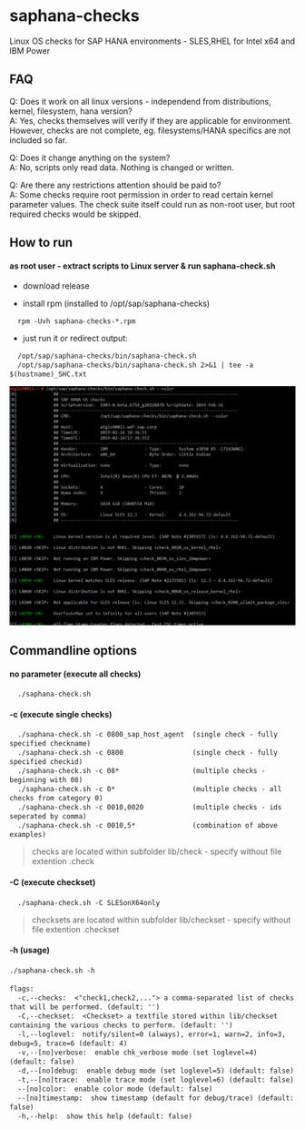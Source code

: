# saphana-checks

Linux OS checks for SAP HANA environments - SLES,RHEL for Intel x64 and IBM Power

## FAQ
Q: Does it work on all linux versions - independend from distributions, kernel, filesystem, hana version?  
A: Yes, checks themselves will verify if they are applicable for environment. However, checks are not complete, eg. filesystems/HANA specifics are not included so far.

Q: Does it change anything on the system?  
A: No, scripts only read data. Nothing is changed or written.

Q: Are there any restrictions attention should be paid to?  
A: Some checks require root permission in order to read certain kernel parameter values. The check suite itself could run as non-root user, but root required checks would be skipped.

## How to run

#### as root user - extract scripts to Linux server & run saphana-check.sh
* download release

* install rpm (installed to /opt/sap/saphana-checks)
```
  rpm -Uvh saphana-checks-*.rpm
```
* just run it or redirect output: 
```
  /opt/sap/saphana-checks/bin/saphana-check.sh
  /opt/sap/saphana-checks/bin/saphana-check.sh 2>&1 | tee -a $(hostname)_SHC.txt
```

![Example Output](/docs/Example-Output.png?raw=true "Example Output")

## Commandline options

#### no parameter    (execute all checks)
```
  ./saphana-check.sh
```

#### -c    (execute single checks)
```
  ./saphana-check.sh -c 0800_sap_host_agent  (single check - fully specified checkname)
  ./saphana-check.sh -c 0800                 (single check - fully specified checkid)
  ./saphana-check.sh -c 08*                  (multiple checks - beginning with 08)
  ./saphana-check.sh -c 0*                   (multiple checks - all checks from category 0)
  ./saphana-check.sh -c 0010,0020            (multiple checks - ids seperated by comma)
  ./saphana-check.sh -c 0010,5*              (combination of above examples)
```
> checks are located within subfolder lib/check - specify without file extention .check


#### -C    (execute checkset)
```
  ./saphana-check.sh -C SLESonX64only
```
> checksets are located within subfolder lib/checkset - specify without file extention .checkset


#### -h    (usage)
```
./saphana-check.sh -h

flags:
  -c,--checks:  <"check1,check2,..."> a comma-separated list of checks that will be performed. (default: '')
  -C,--checkset:  <Checkset> a textfile stored within lib/checkset containing the various checks to perform. (default: '')
  -l,--loglevel:  notify/silent=0 (always), error=1, warn=2, info=3, debug=5, trace=6 (default: 4)
  -v,--[no]verbose:  enable chk_verbose mode (set loglevel=4) (default: false)
  -d,--[no]debug:  enable debug mode (set loglevel=5) (default: false)
  -t,--[no]trace:  enable trace mode (set loglevel=6) (default: false)
  --[no]color:  enable color mode (default: false)
  --[no]timestamp:  show timestamp (default for debug/trace) (default: false)
  -h,--help:  show this help (default: false)

```
